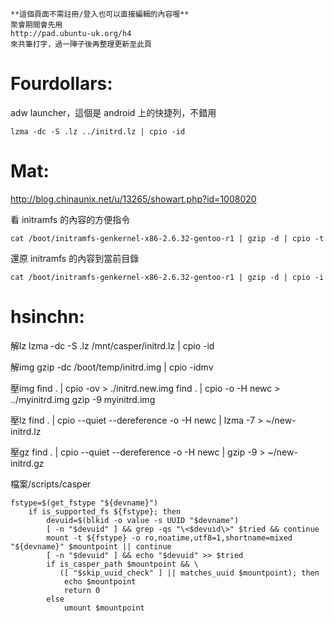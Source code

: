     **這個頁面不需註冊/登入也可以直接編輯的內容喔**
    聚會期間會先用 
    http://pad.ubuntu-uk.org/h4 
    來共筆打字，過一陣子後再整理更新至此頁



# Fourdollars:


adw launcher，這個是 android 上的快捷列，不錯用


    lzma -dc -S .lz ../initrd.lz | cpio -id


# Mat:


<http://blog.chinaunix.net/u/13265/showart.php?id=1008020>  

看 initramfs 的內容的方便指令

    cat /boot/initramfs-genkernel-x86-2.6.32-gentoo-r1 | gzip -d | cpio -t


還原 initramfs 的內容到當前目錄

    cat /boot/initramfs-genkernel-x86-2.6.32-gentoo-r1 | gzip -d | cpio -i


# hsinchn:

解lz
lzma -dc -S .lz /mnt/casper/initrd.lz | cpio -id

解img
gzip -dc /boot/temp/initrd.img | cpio -idmv

壓img
find . | cpio -ov > ./initrd.new.img
find . | cpio -o -H newc > ../myinitrd.img
gzip -9 myinitrd.img

壓lz
find . | cpio --quiet --dereference -o -H newc | lzma -7 > ~/new-initrd.lz

壓gz
 find . | cpio --quiet --dereference -o -H newc | gzip -9 > ~/new-initrd.gz


檔案/scripts/casper

    fstype=$(get_fstype "${devname}")
        if is_supported_fs ${fstype}; then
            devuid=$(blkid -o value -s UUID "$devname")
            [ -n "$devuid" ] && grep -qs "\<$devuid\>" $tried && continue
            mount -t ${fstype} -o ro,noatime,utf8=1,shortname=mixed "${devname}" $mountpoint || continue
            [ -n "$devuid" ] && echo "$devuid" >> $tried
            if is_casper_path $mountpoint && \
               ([ "$skip_uuid_check" ] || matches_uuid $mountpoint); then
                echo $mountpoint
                return 0
            else
                umount $mountpoint
